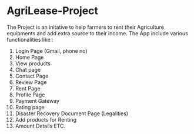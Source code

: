 # AgriLease-Project

The Project is an initative to help farmers to rent their Agriculture equipments and add extra source to their income.
The App include various functionalities like :
1. Login Page (Gmail, phone no)
2. Home Page
3. View products
4. Chat page
5. Contact Page
6. Review Page
7. Rent Page
8. Profile Page
9. Payment Gateway
10. Rating page
11. Disaster Recovery Document Page (Legalities)
12. Add products for Renting
13. Amount Details
    ETC.
